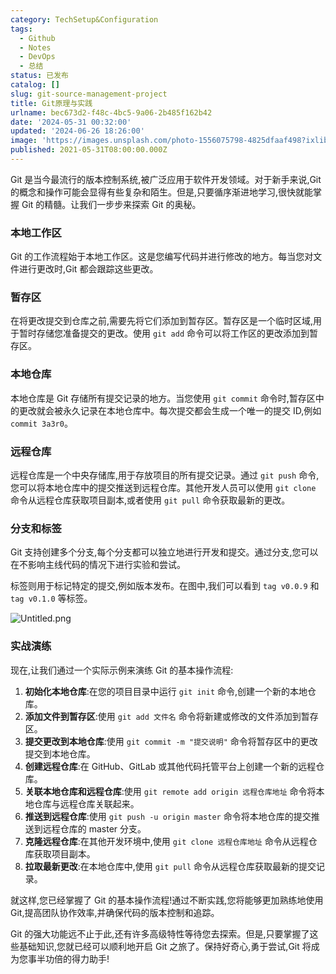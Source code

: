 ```yaml
---
category: TechSetup&Configuration
tags:
  - Github
  - Notes
  - DevOps
  - 总结
status: 已发布
catalog: []
slug: git-source-management-project
title: Git原理与实践
urlname: bec673d2-f48c-4bc5-9a06-2b485f162b42
date: '2024-05-31 00:32:00'
updated: '2024-06-26 18:26:00'
image: 'https://images.unsplash.com/photo-1556075798-4825dfaaf498?ixlib=rb-4.0.3&q=85&fm=jpg&crop=entropy&cs=srgb'
published: 2021-05-31T08:00:00.000Z
---
```


Git 是当今最流行的版本控制系统,被广泛应用于软件开发领域。对于新手来说,Git 的概念和操作可能会显得有些复杂和陌生。但是,只要循序渐进地学习,很快就能掌握 Git 的精髓。让我们一步步来探索 Git 的奥秘。


### 本地工作区


Git 的工作流程始于本地工作区。这是您编写代码并进行修改的地方。每当您对文件进行更改时,Git 都会跟踪这些更改。


### 暂存区


在将更改提交到仓库之前,需要先将它们添加到暂存区。暂存区是一个临时区域,用于暂时存储您准备提交的更改。使用 `git add` 命令可以将工作区的更改添加到暂存区。


### 本地仓库


本地仓库是 Git 存储所有提交记录的地方。当您使用 `git commit` 命令时,暂存区中的更改就会被永久记录在本地仓库中。每次提交都会生成一个唯一的提交 ID,例如 `commit 3a3r0`。


### 远程仓库


远程仓库是一个中央存储库,用于存放项目的所有提交记录。通过 `git push` 命令,您可以将本地仓库中的提交推送到远程仓库。其他开发人员可以使用 `git clone` 命令从远程仓库获取项目副本,或者使用 `git pull` 命令获取最新的更改。


### 分支和标签


Git 支持创建多个分支,每个分支都可以独立地进行开发和提交。通过分支,您可以在不影响主线代码的情况下进行实验和尝试。


标签则用于标记特定的提交,例如版本发布。在图中,我们可以看到 `tag v0.0.9` 和 `tag v0.1.0` 等标签。


![Untitled.png](https://prod-files-secure.s3.us-west-2.amazonaws.com/5d24fe63-e567-4804-86f9-9fdc62e13082/77b77e01-3aab-4add-bdbd-7f489727861d/Untitled.png?X-Amz-Algorithm=AWS4-HMAC-SHA256&X-Amz-Content-Sha256=UNSIGNED-PAYLOAD&X-Amz-Credential=ASIAZI2LB4666NFXEP2T%2F20250216%2Fus-west-2%2Fs3%2Faws4_request&X-Amz-Date=20250216T213205Z&X-Amz-Expires=3600&X-Amz-Security-Token=IQoJb3JpZ2luX2VjED0aCXVzLXdlc3QtMiJHMEUCIQD21GsNn%2F2yAaVA38v7Ji%2BOClfC5LyHnT79oU5vxSPtuwIgJYEZcjUftwjpe6aFkhCqQAlN7cB5LeKzB%2BZjUgrb6Gkq%2FwMIZhAAGgw2Mzc0MjMxODM4MDUiDDU2HlEybqY9hi%2FHWCrcA2DiWtiEW4UNqvbOfOKemzgJu5BNAPm5J7MswpveXj%2BxUFV6LlV58oEpookYnq7gfZtRcF1%2BAhBhBRg7Owew3XQtIIe0Xqd%2BH%2BrfgavjOji9r%2FicfrIPJYTZbHlcgaPphEYGl7A5s4YJie1JigOha2mO2fEez0DikUHIGiAE3ScSBbd3qmX82gPzTGeKq%2FvKv6lZfamOfMg7NHVHg53S4Um9uy62sc1ceBwNQ1xrjhkfYoojLDchn%2FL8eTcNZsf5RWLsU2P0i37Mq6gIJpH6z8iRAvEuGnG%2FtnRp6s5u3QEoHQs2eabCHGMtW%2Fb0JITLiyAM7yg6d6xnJbGYOTuvJrflHNsJ%2F5%2F%2Fvctkrj2DkUl2WOIFIsUPxRR5y0DS91YQqNsYmgv6Tp6zYLPt8ypM8GbWbWkfSJUDJGUy%2F5gqqA%2B%2BMLHuiWivVaBdq6%2BVO6wocSEJoYXKsLv8yjuAXgNDCuxk3cIiA4LkrA4btXY4Nk9imjQeyqN11l6CMCLKS%2BENimAF0F6HdVCycNYnSa84EYUJo1EqnJNVzGSox7BjkfT%2FmqoaqTHR67wEz%2FHiekUXsiRGDkiNIm33W8n%2Fw054p%2Bn2vkPMbBlWqxGaN0biBS1jbAW3a8%2Bgce0TL6kAMLWjyb0GOqUBDQpuf3wkGM98SMD1g9tb6VdCODkA6R50FkQqD%2F2UOAuMrVoQhzgFY%2BvpjdaFjIA%2Bpg%2Ff4ZYcxQMpPSL5u5N10%2BFJDH3fmc0LMJ7z6%2B6V%2B4ycOoG4H9I0808EuRpwzqVN%2Fru1TCZ%2FYN3n4Xbx7jZWpl3YJlfL8rfq1Rd8wF6kIn1VNV5m48sFAsU8wDksi0yW%2FQhGM0VM6CRoo8HBlRr3RdFot1%2FL&X-Amz-Signature=b0859bd8bc14fa6ec032c167669a553a59bd9fbc82fc22b17edb992fb25cabe2&X-Amz-SignedHeaders=host&x-id=GetObject)


### 实战演练


现在,让我们通过一个实际示例来演练 Git 的基本操作流程:

1. **初始化本地仓库**:在您的项目目录中运行 `git init` 命令,创建一个新的本地仓库。
2. **添加文件到暂存区**:使用 `git add 文件名` 命令将新建或修改的文件添加到暂存区。
3. **提交更改到本地仓库**:使用 `git commit -m "提交说明"` 命令将暂存区中的更改提交到本地仓库。
4. **创建远程仓库**:在 GitHub、GitLab 或其他代码托管平台上创建一个新的远程仓库。
5. **关联本地仓库和远程仓库**:使用 `git remote add origin 远程仓库地址` 命令将本地仓库与远程仓库关联起来。
6. **推送到远程仓库**:使用 `git push -u origin master` 命令将本地仓库的提交推送到远程仓库的 master 分支。
7. **克隆远程仓库**:在其他开发环境中,使用 `git clone 远程仓库地址` 命令从远程仓库获取项目副本。
8. **拉取最新更改**:在本地仓库中,使用 `git pull` 命令从远程仓库获取最新的提交记录。

就这样,您已经掌握了 Git 的基本操作流程!通过不断实践,您将能够更加熟练地使用 Git,提高团队协作效率,并确保代码的版本控制和追踪。


Git 的强大功能远不止于此,还有许多高级特性等待您去探索。但是,只要掌握了这些基础知识,您就已经可以顺利地开启 Git 之旅了。保持好奇心,勇于尝试,Git 将成为您事半功倍的得力助手!

